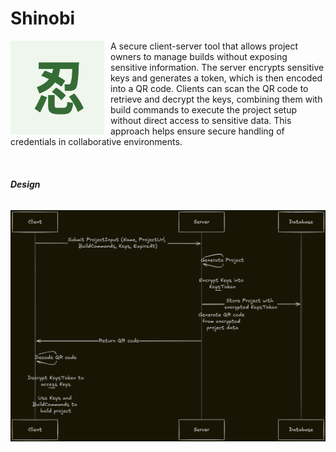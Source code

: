 # Shinobi

<p align="left">
  <img src="./忍.png" width="150" align="left" style="margin-right: 10px;" />
  A secure client-server tool that allows project owners to manage builds without exposing sensitive information. The server encrypts sensitive keys and generates a token, which is then encoded into a QR code. Clients can scan the QR code to retrieve and decrypt the keys, combining them with build commands to execute the project setup without direct access to sensitive data. This approach helps ensure secure handling of credentials in collaborative environments.
</p>

<br clear="left" />

##### Design

<p align="center">
  <img src="./architecture.png" width="1000" style="margin-top: 10px;" />
</p>
